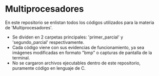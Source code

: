 # Multiprocesadores

En este repositorio se enlistan todos los códigos utilizados para la materia de 'Multiprocesadores'.

- Se dividen en 2 carpetas principales: 'primer_parcial' y 'segundo_parcial' respectivamente.
- Cada código viene con sus evidencias de funcionamiento, ya sea imágenes modificadas en formato "bmp" o capturas de pantalla de la terminal.
- No se cargaron archivos ejecutables dentro de este repositorio, puramente código en lenguaje de C.
